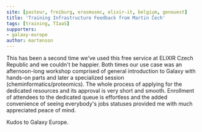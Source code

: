 ```yaml
---
site: [pasteur, freiburg, erasmusmc, elixir-it, belgium, genouest]
title: 'Training Infrastructure Feedback from Martin Čech'
tags: [training, TIaaS]
supporters:
- galaxy-europe
author: martenson
---
```



This has been a second time we've used this free service at ELIXIR Czech Republic and we couldn't be happier. Both times our use case was an afternoon-long workshop comprised of general introduction to Galaxy with hands-on parts and later a specialized session (cheminformatics/proteomics). The whole process of applying for the dedicated resources and its approval is very short and smooth. Enrollment of attendees to the dedicated queue is effortless and the added convenience of seeing everybody's jobs statuses provided me with much appreciated peace of mind.

Kudos to Galaxy Europe.

